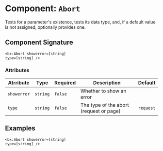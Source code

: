 [comment]: # (Note: This documentation is generated dynamically in the build process.  To modify the contents, change the javadoc on the _invoke method of the Component class)
# Component: `Abort`

Tests for a parameter's existence, tests its data type, and, if a default value is not assigned, optionally provides one.

## Component Signature
```
<bx:Abort showerror=[string]
type=[string] />
```
### Attributes

| Atrribute | Type | Required | Description | Default |
|----------|------|----------|-------------|---------|
| `showerror` | `string` | `false` | Whether to show an error |  |
| `type` | `string` | `false` | The type of the abort (request or page) | `request` |

## Examples

```
<bx:Abort showerror=[string]
type=[string] />
```
